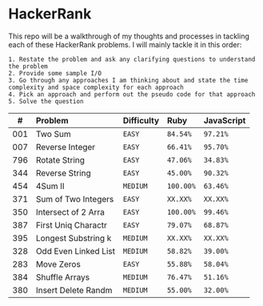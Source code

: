 # HackerRank

This repo will be a walkthrough of my thoughts and processes in tackling each of these HackerRank problems. I will mainly tackle it in this order:

```
1. Restate the problem and ask any clarifying questions to understand the problem
2. Provide some sample I/O
3. Go through any approaches I am thinking about and state the time complexity and space complexity for each approach
4. Pick an approach and perform out the pseudo code for that approach
5. Solve the question
```

|#  | Problem             | Difficulty    | Ruby           | JavaScript |
|-  | :------------------ | :------------ | :------------- | :----------|
|001| Two Sum             | `EASY`        | `84.54%`       | `97.21%`   |
|007| Reverse Integer     | `EASY`        | `66.41%`       | `95.70%`   |
|796| Rotate String       | `EASY`        | `47.06%`       | `34.83%`   |
|344| Reverse String      | `EASY`        | `45.00%`       | `90.32%`   |
|454| 4Sum II             | `MEDIUM`      | `100.00%`      | `63.46%`   |
|371| Sum of Two Integers | `EASY`        | `XX.XX%`       | `XX.XX%`   |
|350| Intersect of 2 Arra | `EASY`        | `100.00%`      | `99.46%`   |
|387| First Uniq Charactr | `EASY`        | `79.07%`       | `68.87%`   |
|395| Longest Substring k | `MEDIUM`      | `XX.XX%`       | `XX.XX%`   |
|328| Odd Even Linked List| `MEDIUM`      | `58.82%`       | `39.00%`   |
|283| Move Zeros          | `EASY`        | `55.88%`       | `58.04%`   |
|384| Shuffle Arrays      | `MEDIUM`      | `76.47%`       | `51.16%`   |
|380| Insert Delete Randm | `MEDIUM`      | `55.00%`       | `32.00%`   |
